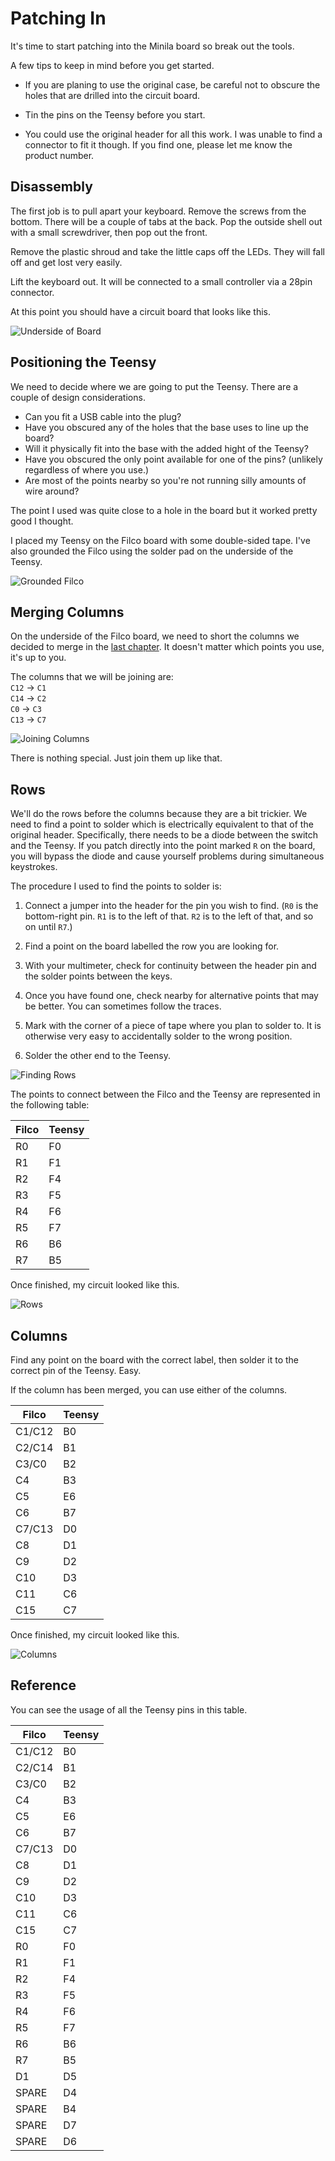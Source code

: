 # Patching In

It's time to start patching into the Minila board so break out the tools.

A few tips to keep in mind before you get started.

- If you are planing to use the original case, be careful not to obscure the holes that are drilled into the circuit board.

- Tin the pins on the Teensy before you start.

- You could use the original header for all this work. I was unable to find a connector to fit it though. If you find one, please let me know the product number.


## Disassembly

The first job is to pull apart your keyboard. Remove the screws from the bottom. There will be a couple of tabs at the back. Pop the outside shell out with a small screwdriver, then pop out the front.

Remove the plastic shroud and take the little caps off the LEDs. They will fall off and get lost very easily.

Lift the keyboard out. It will be connected to a small controller via a 28pin connector.

At this point you should have a circuit board that looks like this.

![Underside of Board](../images/board-underside.png)


## Positioning the Teensy

We need to decide where we are going to put the Teensy. There are a couple of design considerations. 

- Can you fit a USB cable into the plug?
- Have you obscured any of the holes that the base uses to line up the board?
- Will it physically fit into the base with the added hight of the Teensy?
- Have you obscured the only point available for one of the pins? (unlikely regardless of where you use.)
- Are most of the points nearby so you're not running silly amounts of wire around?

The point I used was quite close to a hole in the board but it worked pretty good I thought.

I placed my Teensy on the Filco board with some double-sided tape. I've also grounded the Filco using the solder pad on the underside of the Teensy.

![Grounded Filco](../images/grounded.png)


## Merging Columns

On the underside of the Filco board, we need to short the columns we decided to merge in the [last chapter](). It doesn't matter which points you use, it's up to you.

The columns that we will be joining are:  
`C12` -> `C1`  
`C14` -> `C2`  
`C0`  -> `C3`  
`C13` -> `C7`

![Joining Columns](../images/joining_columns.png)

There is nothing special. Just join them up like that.


## Rows

We'll do the rows before the columns because they are a bit trickier. We need to find a point to solder which is electrically equivalent to that of the original header. Specifically, there needs to be a diode between the switch and the Teensy. If you patch directly into the point marked `R` on the board, you will bypass the diode and cause yourself problems during simultaneous keystrokes.

The procedure I used to find the points to solder is:

1. Connect a jumper into the header for the pin you wish to find. (`R0` is the bottom-right pin. `R1` is to the left of that. `R2` is to the left of that, and so on until `R7`.)

2. Find a point on the board labelled the row you are looking for.

3. With your multimeter, check for continuity between the header pin and the solder points between the keys.

4. Once you have found one, check nearby for alternative points that may be better. You can sometimes follow the traces.

5. Mark with the corner of a piece of tape where you plan to solder to. It is otherwise very easy to accidentally solder to the wrong position.

6. Solder the other end to the Teensy.

![Finding Rows](../images/finding_rows.png)

The points to connect between the Filco and the Teensy are represented in the following table:

| Filco | Teensy |
|-------|--------|
| R0    | F0     |
| R1    | F1     |
| R2    | F4     |
| R3    | F5     |
| R4    | F6     |
| R5    | F7     |
| R6    | B6     |
| R7    | B5     |

Once finished, my circuit looked like this.

![Rows](../images/rows.png)

## Columns

Find any point on the board with the correct label, then solder it to the correct pin of the Teensy. Easy.

If the column has been merged, you can use either of the columns.

| Filco  | Teensy |
|--------|--------|
| C1/C12 | B0     |
| C2/C14 | B1     |
| C3/C0  | B2     |
| C4     | B3     |
| C5     | E6     |
| C6     | B7     |
| C7/C13 | D0     |
| C8     | D1     |
| C9     | D2     |
| C10    | D3     |
| C11    | C6     |
| C15    | C7     |


Once finished, my circuit looked like this.

![Columns](../images/columns.png)


## Reference

You can see the usage of all the Teensy pins in this table.

| Filco  | Teensy |
|--------|--------|
| C1/C12 | B0     |
| C2/C14 | B1     |
| C3/C0  | B2     |
| C4     | B3     |
| C5     | E6     |
| C6     | B7     |
| C7/C13 | D0     |
| C8     | D1     |
| C9     | D2     |
| C10    | D3     |
| C11    | C6     |
| C15    | C7     |
| R0     | F0     |
| R1     | F1     |
| R2     | F4     |
| R3     | F5     |
| R4     | F6     |
| R5     | F7     |
| R6     | B6     |
| R7     | B5     |
| D1     | D5     |
| SPARE  | D4     |
| SPARE  | B4     |
| SPARE  | D7     |
| SPARE  | D6     |
